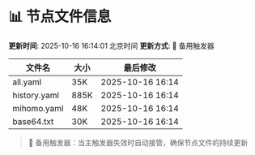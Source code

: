 # 📊 节点文件信息

**更新时间**: 2025-10-16 16:14:01 北京时间
**更新方式**: 🔄 备用触发器

| 文件名 | 大小 | 最后修改 |
|--------|------|----------|
| all.yaml | 35K | 2025-10-16 16:14 |
| history.yaml | 885K | 2025-10-16 16:14 |
| mihomo.yaml | 48K | 2025-10-16 16:14 |
| base64.txt | 30K | 2025-10-16 16:14 |

> 🔄 备用触发器：当主触发器失效时自动接管，确保节点文件的持续更新
